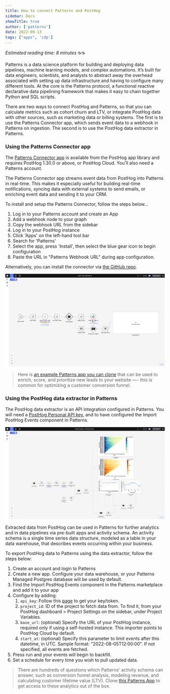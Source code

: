 ```yaml
---
title: How to connect Patterns and PostHog
sidebar: Docs
showTitle: true
author: ['patterns']
date: 2022-09-13
tags: ["apps", 'cdp']
---
```


_Estimated reading time: 8 minutes_ ☕☕

Patterns is a data science platform for building and deploying data pipelines, machine learning models, and complex automations. It’s built for data engineers, scientists, and analysts to abstract away the overhead associated with setting up data infrastructure and having to configure many different tools. At the core is the Patterns protocol, a functional reactive declarative data pipelining framework that makes it easy to chain together Python and SQL scripts.

There are two ways to connect PostHog and Patterns, so that you can calculate metrics such as cohort churn and LTV, or integrate PostHog data with other sources, such as marketing data or billing systems. The first is to use the Patterns Connector app, which sends event data to a webhook in Patterns on ingestion. The second is to use the PostHog data extractor in Patterns. 

### Using the Patterns Connector app

The [Patterns Connector app](/apps/patterns-connector) is available from the PostHog app library and requires PostHog 1.30.0 or above, or PostHog Cloud. You'll also need a Patterns account. 

The Patterns Connector app streams event data from PostHog into Patterns in real-time. This makes it especially useful for building real-time notifications, syncing data with external systems to send emails, or enriching event data and sending it to your CRM.

To install and setup the Patterns Connector, follow the steps below...

1. Log in to your Patterns account and create an App
2. Add a webhook node to your graph
3. Copy the webhook URL from the sidebar
4. Log in to your PostHog instance
5. Click 'Apps' on the left-hand tool bar
6. Search for 'Patterns'
7. Select the app, press 'Install', then select the blue gear icon to begin configuration
8. Paste the URL in "Patterns Webhook URL" during app configuration.

Alternatively, you can install the connector via [the GitHub repo](https://github.com/PostHog/posthog-patterns-app). 

![PostHog and Patterns](../images/docs/apps/patterns/lead-scoring.png)

> Here is [an example Patterns app you can clone](https://studio.patterns.app/graph/o9mtaek8n33qasl1oa3a/nffx8k2ox23r0h5i6f6o/3evx4hiottnqeb0229ig?view=graph) that can be used to enrich, score, and prioritize new leads to your website —- this is common for optimizing a customer conversion funnel. 

### Using the PostHog data extractor in Patterns

The PostHog data extractor is an API integration configured in Patterns. You will need a [PostHog Personal API key](https://posthog.com/docs/api), and to have configured the Import PostHog Events component in Patterns. 

![Patterns activity schema](../images/docs/apps/patterns/activity-schema.png)

Extracted data from PostHog can be used in Patterns for further analytics and in data pipelines via pre-built apps and activity schema. An activity schema is a single time series data structure, modeled as a table in your data warehouse, that describes events occurring within your business.

To export PostHog data to Patterns using the data extractor, follow the steps below:

1. Create an account and login to Patterns 
2. Create a new app. Configure your data warehouse, or your Patterns Managed Postgres database will be used by default. 
3. Find the Import PostHog Events component in the Patterns marketplace and add it to your app
4. Configure by adding:
    1. `api_key`: Follow this [page](https://posthog.com/docs/api#how-to-obtain-a-personal-api-key) to get your key/token.
    2. `project_id`: ID of the project to fetch data from. To find it, from your PostHog dashboard > Project Settings on the sidebar, under Project Variables.
    3. `base_url`: (optional) Specify the URL of your PostHog instance, required only if using a self-hosted instance. This importer points to PostHog Cloud by default.
    4. `start_at`: (optional) Specify this parameter to limit events after this datetime, in UTC. Sample format: "2022-08-05T12:00:00". If not specified, all events are fetched.
5. Press run and your events will begin to backfill. 
6. Set a schedule for every time you wish to pull updated data.

> There are hundreds of  questions which Patterns' activity schema can answer, such as conversion funnel analysis, modeling revenue, and calculating customer lifetime value (LTV).  Clone [this Patterns App](https://studio.patterns.app/graph/o9mtaek8n33qasl1oa3a/y3h6varjgt80sqq907gt/3evx4hiottnqeb0229ig?view=graph&dashboardId=1hx9fc) to get access to these analytics out of the box. 
